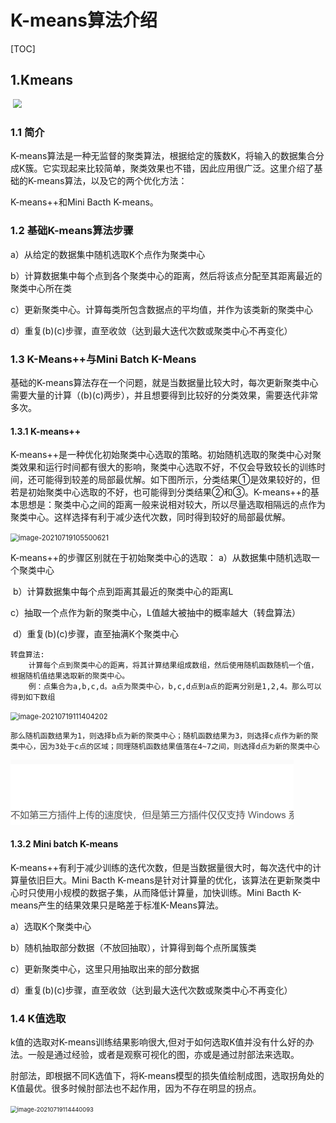 # 								K-means算法介绍

[TOC]



## 1.Kmeans

​		                  <img src="E:\ke\Pictures\K-means.png" style="zoom:90%;" />

### 1.1 简介

​		K-means算法是一种无监督的聚类算法，根据给定的簇数K，将输入的数据集合分成K簇。它实现起来比较简单，聚类效果也不错，因此应用很广泛。这里介绍了基础的K-means算法，以及它的两个优化方法：

K-means++和Mini Bacth K-means。

### 1.2 基础K-means算法步骤

a）从给定的数据集中随机选取K个点作为聚类中心

b）计算数据集中每个点到各个聚类中心的距离，然后将该点分配至其距离最近的聚类中心所在类

c）更新聚类中心。计算每类所包含数据点的平均值，并作为该类新的聚类中心

d）重复(b)(c)步骤，直至收敛（达到最大迭代次数或聚类中心不再变化）

### 1.3 K-Means++与Mini Batch K-Means

​	基础的K-means算法存在一个问题，就是当数据量比较大时，每次更新聚类中心需要大量的计算（(b)(c)两步），并且想要得到比较好的分类效果，需要迭代非常多次。

#### 1.3.1 K-means++

​		K-means++是一种优化初始聚类中心选取的策略。初始随机选取的聚类中心对聚类效果和运行时间都有很大的影响，聚类中心选取不好，不仅会导致较长的训练时间，还可能得到较差的局部最优解。如下图所示，分类结果①是效果较好的，但若是初始聚类中心选取的不好，也可能得到分类结果②和③。K-means++的基本思想是：聚类中心之间的距离一般来说相对较大，所以尽量选取相隔远的点作为聚类中心。这样选择有利于减少迭代次数，同时得到较好的局部最优解。

<img src="E:\ke\Pictures\分类结果.png" alt="image-20210719105500621" style="zoom: 80%;" />

K-means++的步骤区别就在于初始聚类中心的选取：
		a）从数据集中随机选取一个聚类中心

​		b）计算数据集中每个点到距离其最近的聚类中心的距离L

​		c）抽取一个点作为新的聚类中心，L值越大被抽中的概率越大（转盘算法）

​		d）重复(b)(c)步骤，直至抽满K个聚类中心				

```
转盘算法:
	计算每个点到聚类中心的距离，将其计算结果组成数组，然后使用随机函数随机一个值，根据随机值结果选取新的聚类中心。
	例：点集合为a,b,c,d。a点为聚类中心，b,c,d点到a点的距离分别是1,2,4。那么可以得到如下数组
```

<img src="C:\Users\bingchengke\AppData\Roaming\Typora\typora-user-images\image-20210719111404202.png" alt="image-20210719111404202" style="zoom: 80%;" />

```
那么随机函数结果为1，则选择b点为新的聚类中心；随机函数结果为3，则选择c点作为新的聚类中心，因为3处于c点的区域；同理随机函数结果值落在4~7之间，则选择d点为新的聚类中心
```

<img src="Picture/image-20210720154146869.png" alt="image-20210720154146869" style="zoom: 50%;" />

#### 1.3.2 Mini batch K-means

​		K-means++有利于减少训练的迭代次数，但是当数据量很大时，每次迭代中的计算量依旧巨大。Mini Bacth K-means是针对计算量的优化，该算法在更新聚类中心时只使用小规模的数据子集，从而降低计算量，加快训练。Mini Bacth K-means产生的结果效果只是略差于标准K-Means算法。

a）选取K个聚类中心

b）随机抽取部分数据（不放回抽取），计算得到每个点所属簇类

c）更新聚类中心，这里只用抽取出来的部分数据

d）重复(b)(c)步骤，直至收敛（达到最大迭代次数或聚类中心不再变化）

### 1.4 K值选取

​		k值的选取对K-means训练结果影响很大,但对于如何选取K值并没有什么好的办法。一般是通过经验，或者是观察可视化的图，亦或是通过肘部法来选取。

​		肘部法，即根据不同K选值下，将K-means模型的损失值绘制成图，选取拐角处的K值最优。很多时候肘部法也不起作用，因为不存在明显的拐点。

<img src="E:\ke\Pictures\肘部法.png" alt="image-20210719114440093" style="zoom: 67%;" />